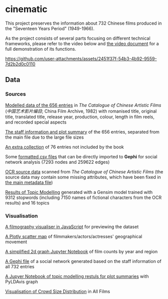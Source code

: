 # cinematic

This project preserves the information about 732 Chinese films produced in the "Seventeen Years Period" (1949-1966).

As the project consists of several parts focusing on different technical frameworks, please refer to the video below and [the video document](https://github.com/El-Mundo/cinematic/blob/master/VideoDocument.pdf) for a full demonstration of its functions.

https://github.com/user-attachments/assets/2451f37f-54b3-4b92-9559-7d2b2d0c0110



## Data

### Sources

[Modelled data of the 656 entries](metadata.csv) in *The Catalogue of Chinese Artistic Films* (*中国艺术影片编目*; China Film Archive, 1982) with romanised title, original title, translated title, release year, production, colour, length in film reels, and recorded special aspects

[The staff information and plot summary](metadata-staff_plot.csv) of the 656 entries, separated from the main file due to the large file sizes

[An extra collection](metadata-extra.csv) of 76 entries not included by the book

Some [formatted csv files](Network/csv) that can be directly imported to **Gephi** for social network analysis (7293 nodes and 259622 edges)

[OCR source data](OCR/source) scanned from *The Catalogue of Chinese Artistic Films* (the source data may contain some missing attributes, which have been fixed in [the main metadata file](metadata.csv))

[Results of Topic Modelling](Topic/Topics_Summarised.csv) generated with a Gensim model trained with 9312 stopwords (including 7150 names of fictional characters from the OCR results) and 16 topics

### Visualisation

[A filmography visualiser in JavaScript](https://el-mundo.github.io/cinematic/Visualiser/main.html) for previewing the dataset

[A Plotly scatter map](https://htmlpreview.github.io/?https://github.com/El-Mundo/cinematic/blob/master/GIS/Plotly/filmmaker_map-scatter2d.html) of filmmakers/actors/actresses' geographical movement

[A simplified 2d graph Jupyter Notebook](https://colab.research.google.com/drive/1b_-976J_37duFKahJvevNPuxODw_EX6a) of film counts by year and region

[A Gephi file](Network/Gephi-all.gephi) of a social network generated based on the staff information of all 732 entries

[A Jupyer Notebook of topic modelling restuls for plot summaries](https://colab.research.google.com/drive/1kcM3bt-m_UX2wd59r-H6gbRlHBp6OFfJ?usp=sharing) with PyLDAvis graph

[Visualisation of Crowd Size Distribution](https://colab.research.google.com/drive/1s0PyRhnhscRNEoKJm6X6eIH4Us4S4Now?usp=sharing) in All Films
